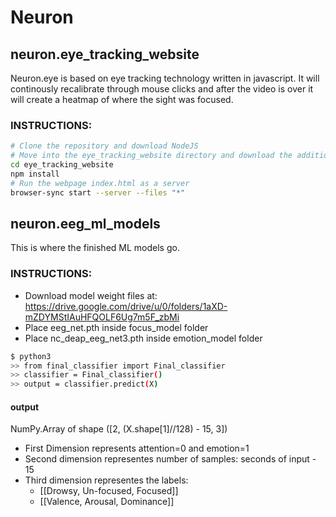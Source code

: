 # Neuron


## neuron.eye_tracking_website

Neuron.eye is based on eye tracking technology written in javascript. It will continously recalibrate through mouse clicks and after the video is over it will create a heatmap of where the sight was focused. 

### INSTRUCTIONS:
```sh
# Clone the repository and download NodeJS
# Move into the eye_tracking_website directory and download the additional dependencies
cd eye_tracking_website
npm install
# Run the webpage index.html as a server
browser-sync start --server --files "*"
```

## neuron.eeg_ml_models
This is where the finished ML models go. 


### INSTRUCTIONS:

* Download model weight files at: https://drive.google.com/drive/u/0/folders/1aXD-mZDYMStIAuHFQOLF6Ug7m5F_zbMi
* Place eeg_net.pth inside focus_model folder
* Place nc_deap_eeg_net3.pth inside emotion_model folder

```sh
$ python3
>> from final_classifier import Final_classifier
>> classifier = Final_classifier()
>> output = classifier.predict(X)

```
#### output
NumPy.Array of shape ([2, (X.shape[1]//128) - 15, 3])
* First Dimension represents attention=0 and emotion=1
* Second dimension representes number of samples: seconds of input - 15
* Third dimension representes the labels:
    * [[Drowsy, Un-focused, Focused]]
    * [[Valence, Arousal, Dominance]]
